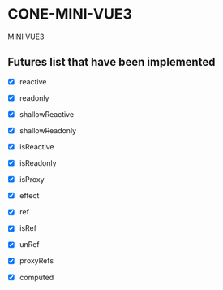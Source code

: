 # CONE-MINI-VUE3
MINI VUE3


## Futures list that have been implemented

- [x] reactive  
- [x] readonly
- [x] shallowReactive  
- [x] shallowReadonly
- [x] isReactive
- [x] isReadonly
- [x] isProxy
- [x] effect 
- [x] ref
- [x] isRef
- [x] unRef  
- [x] proxyRefs
- [x] computed  



